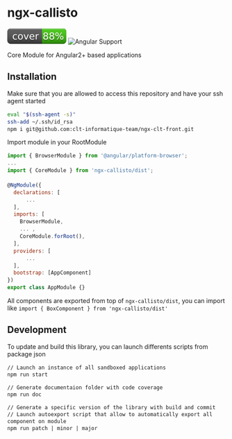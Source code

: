 # ngx-callisto

![Coverage Status](./documentation/badge.svg)
![Angular Support](https://img.shields.io/badge/angular-%3E5.x-blue.svg?style=flat-square)

Core Module for Angular2+ based applications

## Installation 
Make sure that you are allowed to access this repository and have your ssh agent started
```bash
eval "$(ssh-agent -s)"
ssh-add ~/.ssh/id_rsa
npm i git@github.com:clt-informatique-team/ngx-clt-front.git
```

Import module in your RootModule
```javascript
import { BrowserModule } from '@angular/platform-browser';
...
import { CoreModule } from 'ngx-callisto/dist';

@NgModule({
  declarations: [
      ...
  ],
  imports: [
    BrowserModule,
    ... ,
    CoreModule.forRoot(),
  ],
  providers: [
      ...
  ],
  bootstrap: [AppComponent]
})
export class AppModule {}
```
All components are exported from top of ``` ngx-callisto/dist ```, you can import like ``` import { BoxComponent } from 'ngx-callisto/dist' ```

## Development

To update and build this library, you can launch differents scripts from package json

```
// Launch an instance of all sandboxed applications
npm run start
```
```
// Generate documentaion folder with code coverage
npm run doc
```
```
// Generate a specific version of the library with build and commit
// Launch autoexport script that allow to automatically export all component on module
npm run patch | minor | major
```
